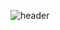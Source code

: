 
![header](https://capsule-render.vercel.app/api?type=cylinder&color=auto&height=100&section=header&text=[Alogrithm]Computer%20Algorithm&fontSize=40&fontColor=ffffff)


